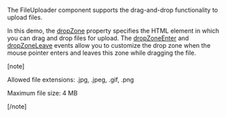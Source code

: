 The FileUploader component supports the drag-and-drop functionality to upload files.
<!--split-->

In this demo, the [dropZone](/Documentation/ApiReference/UI_Components/dxFileUploader/Configuration/#dropZone) property specifies the HTML element in which you can drag and drop files for upload. The [dropZoneEnter](/Documentation/ApiReference/UI_Components/dxFileUploader/Configuration/#onDropZoneEnter) and [dropZoneLeave](/Documentation/ApiReference/UI_Components/dxFileUploader/Configuration/#onDropZoneLeave) events allow you to customize the drop zone when the mouse pointer enters and leaves this zone while dragging the file.

[note]

Allowed file extensions: .jpg, .jpeg, .gif, .png

Maximum file size: 4 MB

[/note]